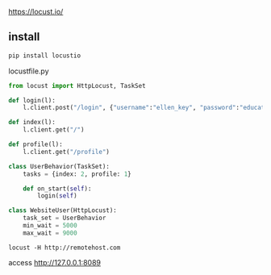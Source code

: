 
https://locust.io/

install
----

```bash
pip install locustio
```

locustfile.py
```python
from locust import HttpLocust, TaskSet

def login(l):
    l.client.post("/login", {"username":"ellen_key", "password":"education"})

def index(l):
    l.client.get("/")

def profile(l):
    l.client.get("/profile")

class UserBehavior(TaskSet):
    tasks = {index: 2, profile: 1}

    def on_start(self):
        login(self)

class WebsiteUser(HttpLocust):
    task_set = UserBehavior
    min_wait = 5000
    max_wait = 9000
```

```
locust -H http://remotehost.com
```


access http://127.0.0.1:8089
